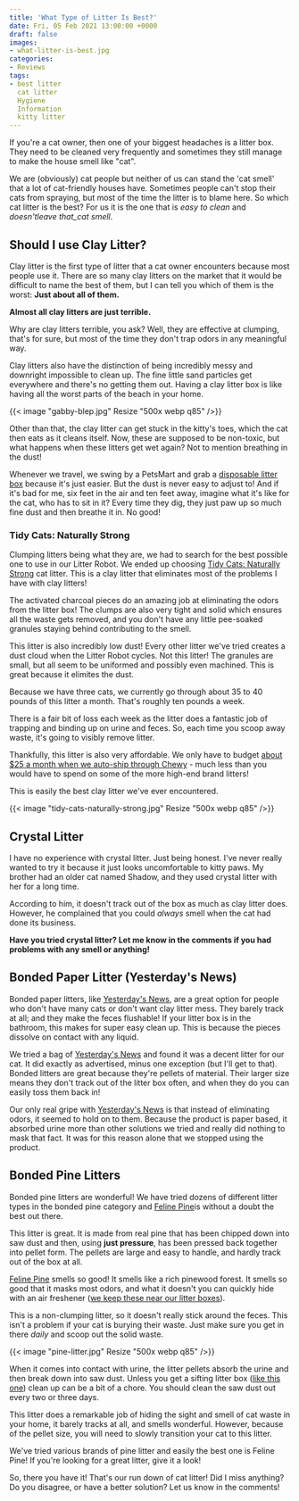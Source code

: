 ```yaml
---
title: 'What Type of Litter Is Best?'
date: Fri, 05 Feb 2021 13:00:00 +0000
draft: false
images: 
- what-litter-is-best.jpg
categories:
- Reviews
tags: 
- best litter
  cat litter
  Hygiene
  Information
  kitty litter
---
```


If you're a cat owner, then one of your biggest headaches is a litter box. They need to be cleaned very frequently and sometimes they still manage to make the house smell like "cat".

We are (obviously) cat people but neither of us can stand the 'cat smell' that a lot of cat-friendly houses have. Sometimes people can't stop their cats from spraying, but most of the time the litter is to blame here. So which cat litter is the best? For us it is the one that is *easy to clean* and *doesn'tleave that_cat smell*.

## Should I use Clay Litter?

Clay litter is the first type of litter that a cat owner encounters because most people use it. There are so many clay litters on the market that it would be difficult to name the best of them, but I can tell you which of them is the worst: **Just about all of them.**

**Almost all clay litters are just terrible.**

Why are clay litters terrible, you ask? Well, they are effective at clumping, that's for sure, but most of the time they don't trap odors in any meaningful way.

Clay litters also have the distinction of being incredibly messy and downright impossible to clean up. The fine little sand particles get everywhere and there's no getting them out. Having a clay litter box is like having all the worst parts of the beach in your home.

{{< image "gabby-blep.jpg" Resize "500x webp q85" />}}

Other than that, the clay litter can get stuck in the kitty's toes, which the cat then eats as it cleans itself. Now, these are supposed to be non-toxic, but what happens when these litters get wet again? Not to mention breathing in the dust!

Whenever we travel, we swing by a PetsMart and grab a [disposable litter box](https://amzn.to/3qHuGIn) because it's just easier. But the dust is never easy to adjust to! And if it's bad for me, six feet in the air and ten feet away, imagine what it's like for the cat, who has to sit in it? Every time they dig, they just paw up so much fine dust and then breathe it in. No good!

### Tidy Cats: Naturally Strong

Clumping litters being what they are, we had to search for the best possible one to use in our Litter Robot. We ended up choosing [Tidy Cats: Naturally Strong](https://www.dpbolvw.net/b274gv30v2IKJJMMLNKRIKNMLLJMQ?url=https%3A%2F%2Fwww.chewy.com%2Ftidy-cats-naturally-strong-unscented%2Fdp%2F290712) cat litter. This is a clay litter that eliminates most of the problems I have with clay litters!

The activated charcoal pieces do an amazing job at eliminating the odors from the litter box! The clumps are also very tight and solid which ensures all the waste gets removed, and you don't have any little pee-soaked granules staying behind contributing to the smell.

This litter is also incredibly low dust! Every other litter we've tried creates a dust cloud when the Litter Robot cycles. Not this litter! The granules are small, but all seem to be uniformed and possibly even machined. This is great because it elimites the dust.

Because we have three cats, we currently go through about 35 to 40 pounds of this litter a month. That's roughly ten pounds a week.

There is a fair bit of loss each week as the litter does a fantastic job of trapping and binding up on urine and feces. So, each time you scoop away waste, it's going to visibly remove litter.

Thankfully, this litter is also very affordable. We only have to budget [about $25 a month when we auto-ship through Chewy](https://www.dpbolvw.net/b274gv30v2IKJJMMLNKRIKNMLLJMQ?url=https%3A%2F%2Fwww.chewy.com%2Ftidy-cats-naturally-strong-unscented%2Fdp%2F290712) - much less than you would have to spend on some of the more high-end brand litters!

This is easily the best clay litter we've ever encountered.

{{< image "tidy-cats-naturally-strong.jpg" Resize "500x webp q85" />}}

## Crystal Litter

I have no experience with crystal litter. Just being honest. I've never really wanted to try it because it just looks uncomfortable to kitty paws. My brother had an older cat named Shadow, and they used crystal litter with her for a long time.

According to him, it doesn't track out of the box as much as clay litter does. However, he complained that you could _always_ smell when the cat had done its business.

**Have you tried crystal litter? Let me know in the comments if you had problems with any smell or anything!**

## Bonded Paper Litter (Yesterday's News)

Bonded paper litters, like [Yesterday's News](https://amzn.to/3rjUXvt), are a great option for people who don't have many cats or don't want clay litter mess. They barely track at all; and they make the feces flushable! If your litter box is in the bathroom, this makes for super easy clean up. This is because the pieces dissolve on contact with any liquid.

We tried a bag of [Yesterday's News](https://amzn.to/3rjUXvt) and found it was a decent litter for our cat. It did exactly as advertised, minus one exception (but I'll get to that). Bonded litters are great because they're pellets of material. Their larger size means they don't track out of the litter box often, and when they do you can easily toss them back in!

Our only real gripe with [Yesterday's News](https://amzn.to/3rjUXvt) is that instead of eliminating odors, it seemed to hold on to them. Because the product is paper based, it absorbed urine more than other solutions we tried and really did nothing to mask that fact. It was for this reason alone that we stopped using the product.

## Bonded Pine Litters

Bonded pine litters are wonderful! We have tried dozens of different litter types in the bonded pine category and [Feline Pine](https://amzn.to/3cFlYFz)is without a doubt the best out there.

This litter is great. It is made from real pine that has been chipped down into saw dust and then, using **just pressure**, has been pressed back together into pellet form. The pellets are large and easy to handle, and hardly track out of the box at all.

[Feline Pine](https://amzn.to/3cFlYFz) smells so good! It smells like a rich pinewood forest. It smells so good that it masks most odors, and what it doesn't you can quickly hide with an air freshener ([we keep these near our litter boxes](https://amzn.to/36JsHul)).

This is a non-clumping litter, so it doesn't really stick around the feces. This isn't a problem if your cat is burying their waste. Just make sure you get in there *daily* and scoop out the solid waste.

{{< image "pine-litter.jpg" Resize "500x webp q85" />}}

When it comes into contact with urine, the litter pellets absorb the urine and then break down into saw dust. Unless you get a sifting litter box ([like this one](https://amzn.to/36LmA8H)) clean up can be a bit of a chore. You should clean the saw dust out every two or three days.

This litter does a remarkable job of hiding the sight and smell of cat waste in your home, it barely tracks at all, and smells wonderful. However, because of the pellet size, you will need to slowly transition your cat to this litter.

We've tried various brands of pine litter and easily the best one is Feline Pine! If you're looking for a great litter, give it a look!

So, there you have it! That's our run down of cat litter! Did I miss anything? Do you disagree, or have a better solution? Let us know in the comments!